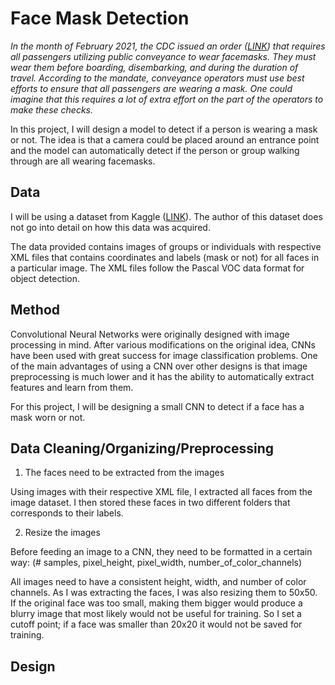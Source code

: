 # Face Mask Detection

*In the month of February 2021, the CDC issued an order ([LINK](https://www.cdc.gov/quarantine/pdf/Mask-Order-CDC_GMTF_01-29-21-p.pdf)) that requires all passengers utilizing public conveyance to wear facemasks. They must wear them before boarding, disembarking, and during the duration of travel. According to the mandate, conveyance operators must use best efforts to ensure that all passengers are wearing a mask. One could imagine that this requires a lot of extra effort on the part of the operators to make these checks.*

In this project, I will design a model to detect if a person is wearing a mask or not. The idea is that a camera could be placed around an entrance point and the model can automatically detect if the person or group walking through are all wearing facemasks.

## Data 

I will be using a dataset from Kaggle ([LINK](https://www.kaggle.com/andrewmvd/face-mask-detection)). The author of this dataset does not go into detail on how this data was acquired. 

The data provided contains images of groups or individuals with respective XML files that contains coordinates and labels (mask or not) for all faces in a particular image. The XML files follow the Pascal VOC data format for object detection.

## Method

Convolutional Neural Networks were originally designed with image processing in mind. After various modifications on the original idea, CNNs have been used with great success for image classification problems. One of the main advantages of using a CNN over other designs is that image preprocessing is much lower and it has the ability to automatically extract features and learn from them.

For this project, I will be designing a small CNN to detect if a face has a mask worn or not.

## Data Cleaning/Organizing/Preprocessing

1. The faces need to be extracted from the images

Using images with their respective XML file, I extracted all faces from the image dataset. I then stored these faces in two different folders that corresponds to their labels.

2. Resize the images

Before feeding an image to a CNN, they need to be formatted in a certain way:
(# samples, pixel_height, pixel_width, number_of_color_channels)

All images need to have a consistent height, width, and number of color channels. As I was extracting the faces, I was also resizing them to 50x50.
If the original face was too small, making them bigger would produce a blurry image that most likely would not be useful for training. So I set a cutoff point; if a face was smaller than 20x20 it would not be saved for training.

## Design




